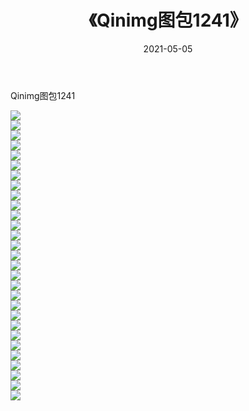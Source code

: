 ﻿---
layout: post
title:  《Qinimg图包1241》
date:   2021-05-05
img: http://imgx.orgx.ga/Qinimg图包/Qinimg图包1241/000.jpg
categories: [美女, 清纯, 唯美]
---

Qinimg图包1241

 ![](http://imgx.orgx.ga/Qinimg图包/Qinimg图包1241/001.jpg) <br>![](http://imgx.orgx.ga/Qinimg图包/Qinimg图包1241/002.jpg) <br>![](http://imgx.orgx.ga/Qinimg图包/Qinimg图包1241/003.jpg) <br>![](http://imgx.orgx.ga/Qinimg图包/Qinimg图包1241/004.jpg) <br>![](http://imgx.orgx.ga/Qinimg图包/Qinimg图包1241/005.jpg) <br>![](http://imgx.orgx.ga/Qinimg图包/Qinimg图包1241/006.jpg) <br>![](http://imgx.orgx.ga/Qinimg图包/Qinimg图包1241/007.jpg) <br>![](http://imgx.orgx.ga/Qinimg图包/Qinimg图包1241/008.jpg) <br>![](http://imgx.orgx.ga/Qinimg图包/Qinimg图包1241/009.jpg) <br>![](http://imgx.orgx.ga/Qinimg图包/Qinimg图包1241/010.jpg) <br>![](http://imgx.orgx.ga/Qinimg图包/Qinimg图包1241/011.jpg) <br>![](http://imgx.orgx.ga/Qinimg图包/Qinimg图包1241/012.jpg) <br>![](http://imgx.orgx.ga/Qinimg图包/Qinimg图包1241/013.jpg) <br>![](http://imgx.orgx.ga/Qinimg图包/Qinimg图包1241/014.jpg) <br>![](http://imgx.orgx.ga/Qinimg图包/Qinimg图包1241/015.jpg) <br>![](http://imgx.orgx.ga/Qinimg图包/Qinimg图包1241/016.jpg) <br>![](http://imgx.orgx.ga/Qinimg图包/Qinimg图包1241/017.jpg) <br>![](http://imgx.orgx.ga/Qinimg图包/Qinimg图包1241/018.jpg) <br>![](http://imgx.orgx.ga/Qinimg图包/Qinimg图包1241/019.jpg) <br>![](http://imgx.orgx.ga/Qinimg图包/Qinimg图包1241/020.jpg) <br>![](http://imgx.orgx.ga/Qinimg图包/Qinimg图包1241/021.jpg) <br>![](http://imgx.orgx.ga/Qinimg图包/Qinimg图包1241/022.jpg) <br>![](http://imgx.orgx.ga/Qinimg图包/Qinimg图包1241/023.jpg) <br>![](http://imgx.orgx.ga/Qinimg图包/Qinimg图包1241/024.jpg) <br>![](http://imgx.orgx.ga/Qinimg图包/Qinimg图包1241/025.jpg) <br>![](http://imgx.orgx.ga/Qinimg图包/Qinimg图包1241/026.jpg) <br>![](http://imgx.orgx.ga/Qinimg图包/Qinimg图包1241/027.jpg) <br>![](http://imgx.orgx.ga/Qinimg图包/Qinimg图包1241/028.jpg) <br>![](http://imgx.orgx.ga/Qinimg图包/Qinimg图包1241/029.jpg) <br>